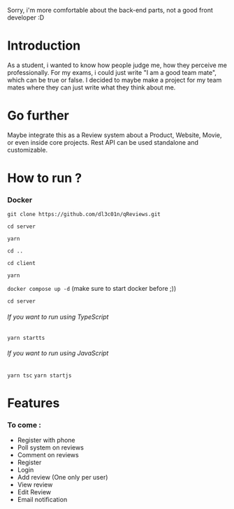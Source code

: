 Sorry, i'm more comfortable about the back-end parts, not a good front developer :D
# Introduction

As a student, i wanted to know how people judge me, how they perceive me professionally. For my exams, i could just write "I am a good team mate", which can be true or false. I decided to maybe make a project for my team mates where they can just write what they think about me.


# Go further

Maybe integrate this as a Review system about a Product, Website, Movie, or even inside core projects. Rest API can be used standalone and customizable.

# How to run ?

### Docker

```git clone https://github.com/dl3c01n/qReviews.git```

```cd server```

```yarn```

```cd ..```

```cd client```

```yarn```


```docker compose up -d``` (make sure to start docker before ;))

```cd server```

###### If you want to run using TypeScript
```yarn startts```

###### If you want to run using JavaScript
```yarn tsc```
```yarn startjs```



# Features 
### To come :
- Register with phone
- Poll system on reviews
- Comment on reviews
- Register
- Login
- Add review (One only per user)
- View review
- Edit Review
- Email notification